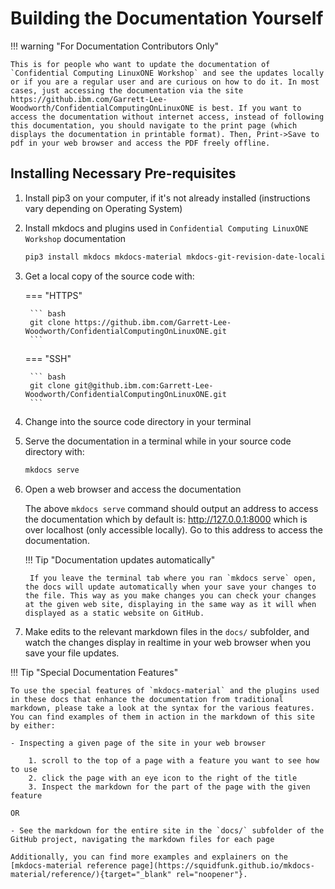# Building the Documentation Yourself

!!! warning "For Documentation Contributors Only"

    This is for people who want to update the documentation of `Confidential Computing LinuxONE Workshop` and see the updates locally or if you are a regular user and are curious on how to do it. In most cases, just accessing the documentation via the site https://github.ibm.com/Garrett-Lee-Woodworth/ConfidentialComputingOnLinuxONE is best. If you want to access the documentation without internet access, instead of following this documentation, you should navigate to the print page (which displays the documentation in printable format). Then, Print->Save to pdf in your web browser and access the PDF freely offline.

## Installing Necessary Pre-requisites

1. Install pip3 on your computer, if it's not already installed (instructions vary depending on Operating System)
2. Install mkdocs and plugins used in `Confidential Computing LinuxONE Workshop` documentation

    ``` bash
    pip3 install mkdocs mkdocs-material mkdocs-git-revision-date-localized-plugin mkdocs-print-site-plugin
    ```

3. Get a local copy of the source code with:

    === "HTTPS"

        ``` bash
        git clone https://github.ibm.com/Garrett-Lee-Woodworth/ConfidentialComputingOnLinuxONE.git
        ```

    === "SSH"

        ``` bash
        git clone git@github.ibm.com:Garrett-Lee-Woodworth/ConfidentialComputingOnLinuxONE.git
        ```

4. Change into the source code directory in your terminal

5. Serve the documentation in a terminal while in your source code directory with:

    ``` bash
    mkdocs serve
    ``` 

6. Open a web browser and access the documentation

    The above `mkdocs serve` command should output an address to access the documentation which by default is: http://127.0.0.1:8000 which is over localhost (only accessible locally). Go to this address to access the documentation.

    !!! Tip "Documentation updates automatically"

        If you leave the terminal tab where you ran `mkdocs serve` open, the docs will update automatically when your save your changes to the file. This way as you make changes you can check your changes at the given web site, displaying in the same way as it will when displayed as a static website on GitHub.

7. Make edits to the relevant markdown files in the `docs/` subfolder, and watch the changes display in realtime in your web browser when you save your file updates.

!!! Tip "Special Documentation Features"

    To use the special features of `mkdocs-material` and the plugins used in these docs that enhance the documentation from traditional markdown, please take a look at the syntax for the various features. You can find examples of them in action in the markdown of this site by either:
    
    - Inspecting a given page of the site in your web browser

        1. scroll to the top of a page with a feature you want to see how to use
        2. click the page with an eye icon to the right of the title
        3. Inspect the markdown for the part of the page with the given feature

    OR

    - See the markdown for the entire site in the `docs/` subfolder of the GitHub project, navigating the markdown files for each page
        
    Additionally, you can find more examples and explainers on the [mkdocs-material reference page](https://squidfunk.github.io/mkdocs-material/reference/){target="_blank" rel="noopener"}.